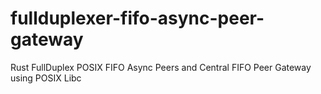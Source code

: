 # fullduplexer-fifo-async-peer-gateway
Rust FullDuplex POSIX FIFO Async Peers and Central FIFO Peer Gateway using POSIX Libc
